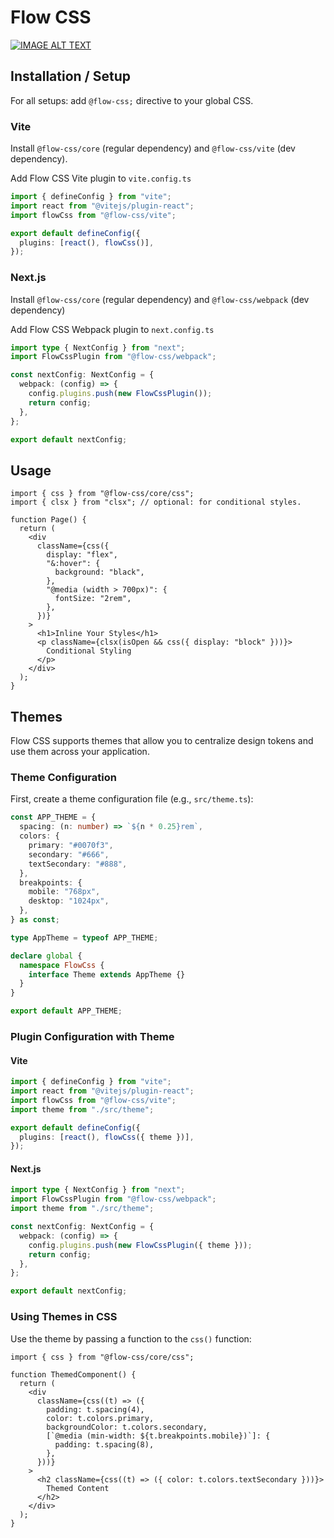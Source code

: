 # Flow CSS

[![IMAGE ALT TEXT](https://github.com/user-attachments/assets/76b6e3f1-23cc-4221-9af0-dee91d60d071)](http://www.youtube.com/watch?v=H1Qe8plxQnI "Demo")

## Installation / Setup

For all setups: add `@flow-css;` directive to your global CSS.

### Vite

Install `@flow-css/core` (regular dependency) and `@flow-css/vite` (dev dependency).

Add Flow CSS Vite plugin to `vite.config.ts`

```ts
import { defineConfig } from "vite";
import react from "@vitejs/plugin-react";
import flowCss from "@flow-css/vite";

export default defineConfig({
  plugins: [react(), flowCss()],
});
```

### Next.js

Install `@flow-css/core` (regular dependency) and `@flow-css/webpack` (dev dependency)

Add Flow CSS Webpack plugin to `next.config.ts`

```ts
import type { NextConfig } from "next";
import FlowCssPlugin from "@flow-css/webpack";

const nextConfig: NextConfig = {
  webpack: (config) => {
    config.plugins.push(new FlowCssPlugin());
    return config;
  },
};

export default nextConfig;
```

## Usage

```tsx
import { css } from "@flow-css/core/css";
import { clsx } from "clsx"; // optional: for conditional styles.

function Page() {
  return (
    <div
      className={css({
        display: "flex",
        "&:hover": {
          background: "black",
        },
        "@media (width > 700px)": {
          fontSize: "2rem",
        },
      })}
    >
      <h1>Inline Your Styles</h1>
      <p className={clsx(isOpen && css({ display: "block" }))}>
        Conditional Styling
      </p>
    </div>
  );
}
```

## Themes

Flow CSS supports themes that allow you to centralize design tokens and use them across your application.

### Theme Configuration

First, create a theme configuration file (e.g., `src/theme.ts`):

```ts
const APP_THEME = {
  spacing: (n: number) => `${n * 0.25}rem`,
  colors: {
    primary: "#0070f3",
    secondary: "#666",
    textSecondary: "#888",
  },
  breakpoints: {
    mobile: "768px",
    desktop: "1024px",
  },
} as const;

type AppTheme = typeof APP_THEME;

declare global {
  namespace FlowCss {
    interface Theme extends AppTheme {}
  }
}

export default APP_THEME;
```

### Plugin Configuration with Theme

#### Vite

```ts
import { defineConfig } from "vite";
import react from "@vitejs/plugin-react";
import flowCss from "@flow-css/vite";
import theme from "./src/theme";

export default defineConfig({
  plugins: [react(), flowCss({ theme })],
});
```

#### Next.js

```ts
import type { NextConfig } from "next";
import FlowCssPlugin from "@flow-css/webpack";
import theme from "./src/theme";

const nextConfig: NextConfig = {
  webpack: (config) => {
    config.plugins.push(new FlowCssPlugin({ theme }));
    return config;
  },
};

export default nextConfig;
```

### Using Themes in CSS

Use the theme by passing a function to the `css()` function:

```tsx
import { css } from "@flow-css/core/css";

function ThemedComponent() {
  return (
    <div
      className={css((t) => ({
        padding: t.spacing(4),
        color: t.colors.primary,
        backgroundColor: t.colors.secondary,
        [`@media (min-width: ${t.breakpoints.mobile})`]: {
          padding: t.spacing(8),
        },
      }))}
    >
      <h2 className={css((t) => ({ color: t.colors.textSecondary }))}>
        Themed Content
      </h2>
    </div>
  );
}
```
